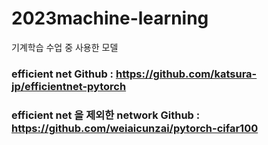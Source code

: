 # 2023machine-learning
기계학습 수업 중 사용한 모델

### efficient net Github : https://github.com/katsura-jp/efficientnet-pytorch

### efficient net 을 제외한 network Github : https://github.com/weiaicunzai/pytorch-cifar100